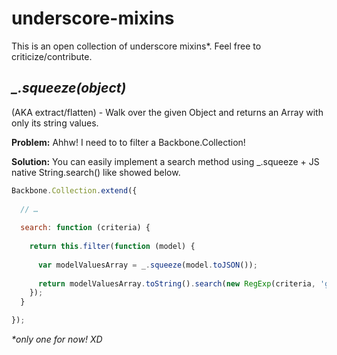 underscore-mixins
=================

This is an open collection of underscore mixins*. Feel free to criticize/contribute.

*_.squeeze(object)*
----------
(AKA extract/flatten) - Walk over the given Object and returns an Array with only its string values.

**Problem:** Ahhw! I need to to filter a Backbone.Collection!

**Solution:** You can easily implement a search method using _.squeeze + JS native String.search() like showed below.

```js
Backbone.Collection.extend({
    
  // …
  
  search: function (criteria) {
    
    return this.filter(function (model) {
      
      var modelValuesArray = _.squeeze(model.toJSON());
      
      return modelValuesArray.toString().search(new RegExp(criteria, 'gi')) !== -1 ;
    });
  }

});
```


*\*only one for now! XD*
